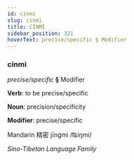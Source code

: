 ```yaml
---
id: cinmi
slug: cinmi
title: CİNMİ
sidebar_position: 321
hoverText: precise/specific § Modifier
---
```


### cinmi

*precise/specific* **§** Modifier

**Verb**: to be precise/specific

**Noun**: precision/specificity

**Modifier**: precise/specific

Mandarin 精密 jīngmì /t͡ɕiŋmi/

*Sino-Tibetan Language Family*